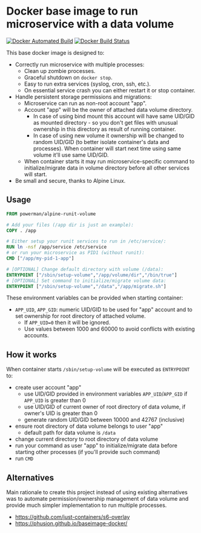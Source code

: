 # Docker base image to run microservice with a data volume
[![Docker Automated Build](https://img.shields.io/docker/automated/powerman/alpine-runit-volume.svg)](https://github.com/powerman/alpine-runit-volume) [![Docker Build Status](https://img.shields.io/docker/build/powerman/alpine-runit-volume.svg)](https://hub.docker.com/r/powerman/alpine-runit-volume/)

This base docker image is designed to:

- Correctly run microservice with multiple processes:
  - Clean up zombie processes.
  - Graceful shutdown on `docker stop`.
  - Easy to run extra services (syslog, cron, ssh, etc.).
  - On essential service crash you can either restart it or stop
    container.
- Handle persistent storage permissions and migrations:
  - Microservice can run as non-root account "app".
  - Account "app" will be the owner of attached data volume directory.
    - In case of using bind mount this account will have same UID/GID as
      mounted directory - so you don't get files with unusual ownership in
      this directory as result of running container.
    - In case of using new volume it ownership will be changed to random
      UID/GID (to better isolate container's data and processes). When
      container will start next time using same volume it'll use same
      UID/GID.
  - When container starts it may run microservice-specific command to
    initialize/migrate data in volume directory before all other services
    will start.
- Be small and secure, thanks to Alpine Linux.

## Usage

```Dockerfile
FROM powerman/alpine-runit-volume

# Add your files (/app dir is just an example):
COPY . /app

# Either setup your runit services to run in /etc/service/:
RUN ln -nsf /app/service /etc/service
# or run your microservice as PID1 (without runit):
CMD ["/app/my-pid-1-app"]

# [OPTIONAL] Change default directory with volume (/data):
ENTRYPOINT ["/sbin/setup-volume","/app/volume/dir","/bin/true"]
# [OPTIONAL] Set command to initialize/migrate volume data:
ENTRYPOINT ["/sbin/setup-volume","/data","/app/migrate.sh"]
```

These environment variables can be provided when starting container:

- `APP_UID`, `APP_GID`: numeric UID/GID to be used for "app" account and
  to set ownership for root directory of attached volume.
  - If `APP_UID=0` then it will be ignored.
  - Use values between 1000 and 60000 to avoid conflicts with existing
    accounts.

## How it works

When container starts `/sbin/setup-volume` will be executed as
`ENTRYPOINT` to:

- create user account "app"
  - use UID/GID provided in environment variables `APP_UID`/`APP_GID`
    if `APP_UID` is greater than 0
  - use UID/GID of current owner of root directory of data volume,
    if owner's UID is greater than 0
  - generate random UID/GID between 10000 and 42767 (inclusive)
- ensure root directory of data volume belongs to user "app"
  - default path for data volume is `/data`
- change current directory to root directory of data volume
- run your command as user "app" to initialize/migrate data before
  starting other processes (if you'll provide such command)
- run `CMD`

## Alternatives

Main rationale to create this project instead of using existing
alternatives was to automate permission/ownership management of data
volume and provide much simpler implementation to run multiple processes.

- https://github.com/just-containers/s6-overlay
- https://phusion.github.io/baseimage-docker/

